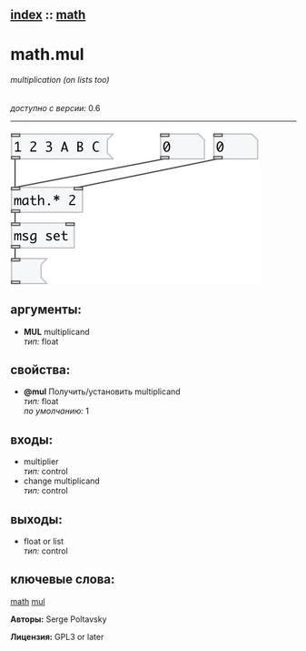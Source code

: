 [index](index.html) :: [math](category_math.html)
---

# math.mul

###### multiplication (on lists too)

*доступно с версии:* 0.6

---




[![example](../examples/img/math.mul.jpg)](../examples/pd/math.mul.pd)



## аргументы:

* **MUL**
multiplicand<br>
_тип:_ float<br>





## свойства:

* **@mul** 
Получить/установить multiplicand<br>
_тип:_ float<br>
_по умолчанию:_ 1<br>



## входы:

* multiplier<br>
_тип:_ control
* change multiplicand<br>
_тип:_ control



## выходы:

* float or list<br>
_тип:_ control



## ключевые слова:

[math](keywords/math.html)
[mul](keywords/mul.html)






**Авторы:** Serge Poltavsky




**Лицензия:** GPL3 or later






